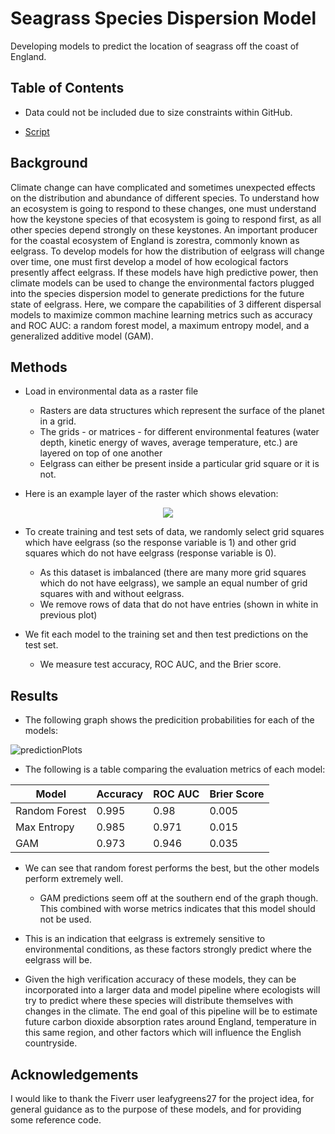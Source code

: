# Seagrass Species Dispersion Model

Developing models to predict the location of seagrass off the coast of England. 

## Table of Contents

* Data could not be included due to size constraints within GitHub. 

* [Script](https://github.com/colinmichaellynch/Fiverr-Projects/blob/main/Seagrass%20Species%20Dispersion%20Model/GAM_RF_MaxEnt_Models.R)

## Background

Climate change can have complicated and sometimes unexpected effects on the distribution and abundance of different species. To understand how an ecosystem is going to respond to these changes, one must understand how the keystone species of that ecosystem is going to respond first, as all other species depend strongly on these keystones. An important producer for the coastal ecosystem of England is zorestra, commonly known as eelgrass. To develop models for how the distribution of eelgrass will change over time, one must first develop a model of how ecological factors presently affect eelgrass. If these models have high predictive power, then climate models can be used to change the environmental factors plugged into the species dispersion model to generate predictions for the future state of eelgrass. Here, we compare the capabilities of 3 different dispersal models to maximize common machine learning metrics such as accuracy and ROC AUC: a random forest model, a maximum entropy model, and a generalized additive model (GAM). 

## Methods 

* Load in environmental data as a raster file
  - Rasters are data structures which represent the surface of the planet in a grid.
  - The grids - or matrices - for different environmental features (water depth, kinetic energy of waves, average temperature, etc.) are layered on top of one another
  - Eelgrass can either be present inside a particular grid square or it is not. 

* Here is an example layer of the raster which shows elevation: 

<p align="center">
  <img src = https://user-images.githubusercontent.com/61156429/212992686-b55ac949-dd8c-4a59-966c-3ea1595f6ea5.png>
</p>


* To create training and test sets of data, we randomly select grid squares which have eelgrass (so the response variable is 1) and other grid squares which do not have eelgrass (response variable is 0). 
  - As this dataset is imbalanced (there are many more grid squares which do not have eelgrass), we sample an equal number of grid squares with and without eelgrass. 
  - We remove rows of data that do not have entries (shown in white in previous plot)

* We fit each model to the training set and then test predictions on the test set.
  - We measure test accuracy, ROC AUC, and the Brier score.

## Results 

* The following graph shows the predicition probabilities for each of the models: 

![predictionPlots](https://user-images.githubusercontent.com/61156429/212992694-f44daf54-e93b-4fed-b691-a29dc1b0ea2a.png)

* The following is a table comparing the evaluation metrics of each model: 

| Model | Accuracy | ROC AUC | Brier Score | 
| --- | --- | --- | --- |
| Random Forest | 0.995 | 0.98 | 0.005 |
| Max Entropy | 0.985 | 0.971 | 0.015 |
| GAM | 0.973 | 0.946 | 0.035 |

* We can see that random forest performs the best, but the other models perform extremely well. 
  - GAM predictions seem off at the southern end of the graph though. This combined with worse metrics indicates that this model should not be used. 

* This is an indication that eelgrass is extremely sensitive to environmental conditions, as these factors strongly predict where the eelgrass will be. 

* Given the high verification accuracy of these models, they can be incorporated into a larger data and model pipeline where ecologists will try to predict where these species will distribute themselves with changes in the climate. The end goal of this pipeline will be to estimate future carbon dioxide absorption rates around England, temperature in this same region, and other factors which will influence the English countryside.  

## Acknowledgements

I would like to thank the Fiverr user leafygreens27 for the project idea, for general guidance as to the purpose of these models, and for providing some reference code. 
